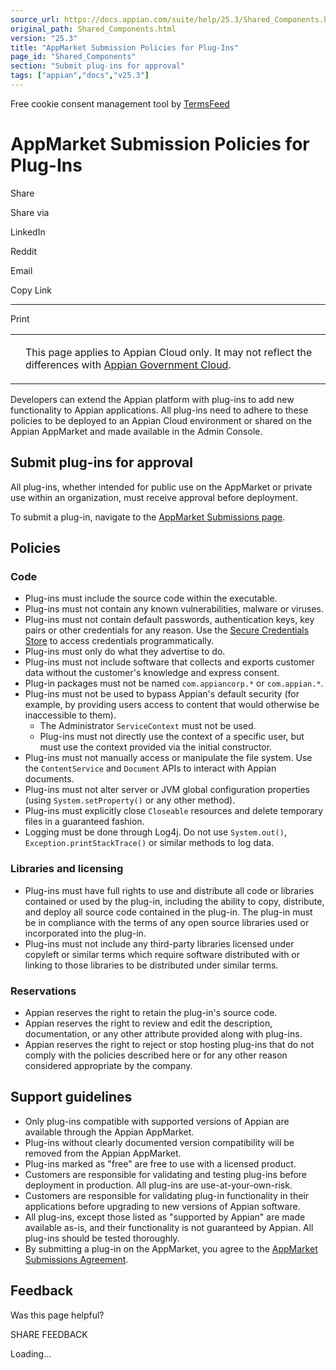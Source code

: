 ```yaml
---
source_url: https://docs.appian.com/suite/help/25.3/Shared_Components.html
original_path: Shared_Components.html
version: "25.3"
title: "AppMarket Submission Policies for Plug-Ins"
page_id: "Shared_Components"
section: "Submit plug-ins for approval"
tags: ["appian","docs","v25.3"]
---
```



Free cookie consent management tool by [TermsFeed](https://www.termsfeed.com/)

# AppMarket Submission Policies for Plug-Ins

Share

Share via

LinkedIn

Reddit

Email

Copy Link

* * *

Print

<table><tbody><tr><td><i class="bi bi-clouds" aria-hidden="true"></i></td><td><p>This page applies to Appian Cloud only. It may not reflect the differences with <a href="/suite/help/25.3/appian-government-cloud-overview.html">Appian Government Cloud</a>.</p></td></tr></tbody></table>

Developers can extend the Appian platform with plug-ins to add new functionality to Appian applications. All plug-ins need to adhere to these policies to be deployed to an Appian Cloud environment or shared on the Appian AppMarket and made available in the Admin Console.

## Submit plug-ins for approval

All plug-ins, whether intended for public use on the AppMarket or private use within an organization, must receive approval before deployment.

To submit a plug-in, navigate to the [AppMarket Submissions page](https://forum.appian.com/suite/sites/appmarket-submissions/).

## Policies

### Code

-   Plug-ins must include the source code within the executable.
-   Plug-ins must not contain any known vulnerabilities, malware or viruses.
-   Plug-ins must not contain default passwords, authentication keys, key pairs or other credentials for any reason. Use the [Secure Credentials Store](Secure_Credentials_Store.html) to access credentials programmatically.
-   Plug-ins must only do what they advertise to do.
-   Plug-ins must not include software that collects and exports customer data without the customer's knowledge and express consent.
-   Plug-in packages must not be named `com.appiancorp.*` or `com.appian.*`.
-   Plug-ins must not be used to bypass Appian's default security (for example, by providing users access to content that would otherwise be inaccessible to them).
    -   The Administrator `ServiceContext` must not be used.
    -   Plug-ins must not directly use the context of a specific user, but must use the context provided via the initial constructor.
-   Plug-ins must not manually access or manipulate the file system. Use the `ContentService` and `Document` APIs to interact with Appian documents.
-   Plug-ins must not alter server or JVM global configuration properties (using `System.setProperty()` or any other method).
-   Plug-ins must explicitly close `Closeable` resources and delete temporary files in a guaranteed fashion.
-   Logging must be done through Log4j. Do not use `System.out()`, `Exception.printStackTrace()` or similar methods to log data.

### Libraries and licensing

-   Plug-ins must have full rights to use and distribute all code or libraries contained or used by the plug-in, including the ability to copy, distribute, and deploy all source code contained in the plug-in. The plug-in must be in compliance with the terms of any open source libraries used or incorporated into the plug-in.
-   Plug-ins must not include any third-party libraries licensed under copyleft or similar terms which require software distributed with or linking to those libraries to be distributed under similar terms.

### Reservations

-   Appian reserves the right to retain the plug-in's source code.
-   Appian reserves the right to review and edit the description, documentation, or any other attribute provided along with plug-ins.
-   Appian reserves the right to reject or stop hosting plug-ins that do not comply with the policies described here or for any other reason considered appropriate by the company.

## Support guidelines

-   Only plug-ins compatible with supported versions of Appian are available through the Appian AppMarket.
-   Plug-ins without clearly documented version compatibility will be removed from the Appian AppMarket.
-   Plug-ins marked as "free" are free to use with a licensed product.
-   Customers are responsible for validating and testing plug-ins before deployment in production. All plug-ins are use-at-your-own-risk.
-   Customers are responsible for validating plug-in functionality in their applications before upgrading to new versions of Appian software.
-   All plug-ins, except those listed as "supported by Appian" are made available as-is, and their functionality is not guaranteed by Appian. All plug-ins should be tested thoroughly.
-   By submitting a plug-in on the AppMarket, you agree to the [AppMarket Submissions Agreement](https://community.appian.com/p/appmarket-submission-agreement).

## Feedback

Was this page helpful?

SHARE FEEDBACK

Loading...